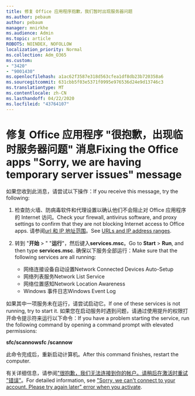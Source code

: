 ```yaml
---
title: 修复 Office 应用程序抱歉，我们暂时出现服务器问题
ms.author: pebaum
author: pebaum
manager: mnirkhe
ms.audience: Admin
ms.topic: article
ROBOTS: NOINDEX, NOFOLLOW
localization_priority: Normal
ms.collection: Adm_O365
ms.custom:
- "3420"
- "9001430"
ms.openlocfilehash: a1ac62f3587e318d563cfea1df8db23b720358a6
ms.sourcegitcommit: 631cbb5f03e5371f0995e976536d24e9d13746c3
ms.translationtype: MT
ms.contentlocale: zh-CN
ms.lasthandoff: 04/22/2020
ms.locfileid: "43764107"
---
```

# <a name="fixing-the-office-apps-sorry-we-are-having-temporary-server-issues-message"></a><span data-ttu-id="2249a-102">修复 Office 应用程序 "很抱歉，出现临时服务器问题" 消息</span><span class="sxs-lookup"><span data-stu-id="2249a-102">Fixing the Office apps "Sorry, we are having temporary server issues" message</span></span>

<span data-ttu-id="2249a-103">如果您收到此消息，请尝试以下操作：</span><span class="sxs-lookup"><span data-stu-id="2249a-103">If you receive this message, try the following:</span></span>

1. <span data-ttu-id="2249a-104">检查防火墙、防病毒软件和代理设置以确认他们不会阻止对 Office 应用程序的 Internet 访问。</span><span class="sxs-lookup"><span data-stu-id="2249a-104">Check your firewall, antivirus software, and proxy settings to confirm that they are not blocking Internet access to Office apps.</span></span> <span data-ttu-id="2249a-105">请参阅[url 和 IP 地址范围](https://docs.microsoft.com/office365/enterprise/urls-and-ip-address-ranges)。</span><span class="sxs-lookup"><span data-stu-id="2249a-105">See [URLs and IP address ranges](https://docs.microsoft.com/office365/enterprise/urls-and-ip-address-ranges).</span></span>

2. <span data-ttu-id="2249a-106">转到 "**开始** > " "**运行**"，然后键入**services.msc**。</span><span class="sxs-lookup"><span data-stu-id="2249a-106">Go to **Start** > **Run**, and then type **services.msc**.</span></span> <span data-ttu-id="2249a-107">确保以下服务全部运行：</span><span class="sxs-lookup"><span data-stu-id="2249a-107">Make sure that the following services are all running:</span></span>
    - <span data-ttu-id="2249a-108">网络连接设备自动设置</span><span class="sxs-lookup"><span data-stu-id="2249a-108">Network Connected Devices Auto-Setup</span></span>
    - <span data-ttu-id="2249a-109">网络列表服务</span><span class="sxs-lookup"><span data-stu-id="2249a-109">Network List Service</span></span>
    - <span data-ttu-id="2249a-110">网络位置感知</span><span class="sxs-lookup"><span data-stu-id="2249a-110">Network Location Awareness</span></span>
    - <span data-ttu-id="2249a-111">Windows 事件日志</span><span class="sxs-lookup"><span data-stu-id="2249a-111">Windows Event Log</span></span>

<span data-ttu-id="2249a-112">如果其中一项服务未在运行，请尝试启动它。</span><span class="sxs-lookup"><span data-stu-id="2249a-112">If one of these services is not running, try to start it.</span></span> <span data-ttu-id="2249a-113">如果您在启动服务时遇到问题，请通过使用提升的权限打开命令提示符来运行以下命令：</span><span class="sxs-lookup"><span data-stu-id="2249a-113">If you have a problem starting the service, run the following command by opening a command prompt with elevated permissions:</span></span>

<span data-ttu-id="2249a-114">**sfc/scannow**</span><span class="sxs-lookup"><span data-stu-id="2249a-114">**sfc /scannow**</span></span>

<span data-ttu-id="2249a-115">此命令完成后，重新启动计算机。</span><span class="sxs-lookup"><span data-stu-id="2249a-115">After this command finishes, restart the computer.</span></span>

<span data-ttu-id="2249a-116">有关详细信息，请参阅["很抱歉，我们无法连接到你的帐户。请稍后在激活时重试 "错误"](https://docs.microsoft.com/office/troubleshoot/activation-installation/issue-when-activate-office-from-office-365)。</span><span class="sxs-lookup"><span data-stu-id="2249a-116">For detailed information, see ["Sorry, we can't connect to your account. Please try again later" error when you activate](https://docs.microsoft.com/office/troubleshoot/activation-installation/issue-when-activate-office-from-office-365).</span></span>